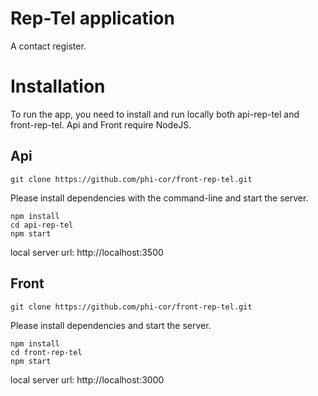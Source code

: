 # Rep-Tel application

A contact register.

# Installation

To run the app, you need to install and run locally both api-rep-tel and  
front-rep-tel.
Api and Front require NodeJS.

## Api

    git clone https://github.com/phi-cor/front-rep-tel.git

Please install dependencies with the command-line and start the server.

    npm install
    cd api-rep-tel
    npm start


local server url: http://localhost:3500


## Front

    git clone https://github.com/phi-cor/front-rep-tel.git

Please install dependencies and start the server.

    npm install
    cd front-rep-tel
    npm start


local server url: http://localhost:3000
